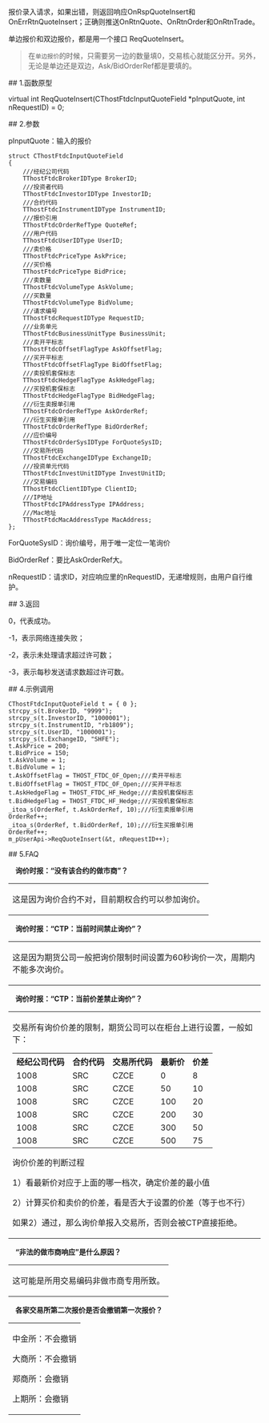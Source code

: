 <p>报价录入请求，如果出错，则返回响应OnRspQuoteInsert和OnErrRtnQuoteInsert；正确则推送OnRtnQuote、OnRtnOrder和OnRtnTrade。</p>
<p>单边报价和双边报价，都是用一个接口 ReqQuoteInsert。</p>
<blockquote>
<p>在<code>单边报价</code>的时候，只需要另一边的数量填0，交易核心就能区分开。另外，无论是单边还是双边，Ask/BidOrderRef都是要填的。</p>
</blockquote>
<span class="anchor" id="4e087bff-bfeb-4fdb-ab50-d9d91776b373"></span>
## 1.函数原型
<p>virtual int ReqQuoteInsert(CThostFtdcInputQuoteField *pInputQuote, int nRequestID) = 0;</p>
<span class="anchor" id="f7e1ffe4-164e-4d7e-b20d-efe2d3012f11"></span>
## 2.参数
<p>pInputQuote：输入的报价</p>
<pre><code>struct CThostFtdcInputQuoteField
{
    ///经纪公司代码
    TThostFtdcBrokerIDType BrokerID;
    ///投资者代码
    TThostFtdcInvestorIDType InvestorID;
    ///合约代码
    TThostFtdcInstrumentIDType InstrumentID;
    ///报价引用
    TThostFtdcOrderRefType QuoteRef;
    ///用户代码
    TThostFtdcUserIDType UserID;
    ///卖价格
    TThostFtdcPriceType AskPrice;
    ///买价格
    TThostFtdcPriceType BidPrice;
    ///卖数量
    TThostFtdcVolumeType AskVolume;
    ///买数量
    TThostFtdcVolumeType BidVolume;
    ///请求编号
    TThostFtdcRequestIDType RequestID;
    ///业务单元
    TThostFtdcBusinessUnitType BusinessUnit;
    ///卖开平标志
    TThostFtdcOffsetFlagType AskOffsetFlag;
    ///买开平标志
    TThostFtdcOffsetFlagType BidOffsetFlag;
    ///卖投机套保标志
    TThostFtdcHedgeFlagType AskHedgeFlag;
    ///买投机套保标志
    TThostFtdcHedgeFlagType BidHedgeFlag;
    ///衍生卖报单引用
    TThostFtdcOrderRefType AskOrderRef;
    ///衍生买报单引用
    TThostFtdcOrderRefType BidOrderRef;
    ///应价编号
    TThostFtdcOrderSysIDType ForQuoteSysID;
    ///交易所代码
    TThostFtdcExchangeIDType ExchangeID;
    ///投资单元代码
    TThostFtdcInvestUnitIDType InvestUnitID;
    ///交易编码
    TThostFtdcClientIDType ClientID;
    ///IP地址
    TThostFtdcIPAddressType IPAddress;
    ///Mac地址
    TThostFtdcMacAddressType MacAddress;
};
</code></pre>
<p>ForQuoteSysID：询价编号，用于唯一定位一笔询价</p>
<p>BidOrderRef：要比AskOrderRef大。</p>
<p>nRequestID：请求ID，对应响应里的nRequestID，无递增规则，由用户自行维护。</p>
<span class="anchor" id="9f1a50ed-e6b5-4c9e-bf0c-01d7458dd551"></span>
## 3.返回
<p>0，代表成功。</p>
<p>-1，表示网络连接失败；</p>
<p>-2，表示未处理请求超过许可数；</p>
<p>-3，表示每秒发送请求数超过许可数。</p>
<span class="anchor" id="3d34addc-6728-4126-b48c-7a97d1c1cace"></span>
## 4.示例调用
<pre><code>CThostFtdcInputQuoteField t = { 0 };
strcpy_s(t.BrokerID, "9999");
strcpy_s(t.InvestorID, "1000001");
strcpy_s(t.InstrumentID, "rb1809");
strcpy_s(t.UserID, "1000001"); 
strcpy_s(t.ExchangeID, "SHFE"); 
t.AskPrice = 200;
t.BidPrice = 150;
t.AskVolume = 1;
t.BidVolume = 1;
t.AskOffsetFlag = THOST_FTDC_OF_Open;///卖开平标志
t.BidOffsetFlag = THOST_FTDC_OF_Open;///买开平标志
t.AskHedgeFlag = THOST_FTDC_HF_Hedge;///卖投机套保标志
t.BidHedgeFlag = THOST_FTDC_HF_Hedge;///买投机套保标志
_itoa_s(OrderRef, t.AskOrderRef, 10);///衍生卖报单引用
OrderRef++;
_itoa_s(OrderRef, t.BidOrderRef, 10);///衍生买报单引用
OrderRef++; 
m_pUserApi-&gt;ReqQuoteInsert(&amp;t, nRequestID++);
</code></pre>
<span class="anchor" id="ab4070ba-c91b-49af-b579-47574bd61f06"></span>
## 5.FAQ
<p><div class="region_i" id=""><p class="region_header" id="region_header_1" style="padding-left: 1em;font-weight : bold;text-indent: 0px;text-align: left;">询价时报：“没有该合约的做市商”？</p><div class="region_panel" id="region_panel_1" style="display:block;"><table><tr><td>
<p>这是因为询价合约不对，目前期权合约可以参加询价。</p>
</td></tr></table>
</div><p class="region_tail" id="region_tail_1" style="border-top-color:transparent;border-bottom-width:0;"></p></div></p>
<p><div class="region_i" id=""><p class="region_header" id="region_header_2" style="padding-left: 1em;font-weight : bold;text-indent: 0px;text-align: left;">询价时报：“CTP：当前时间禁止询价”？</p><div class="region_panel" id="region_panel_2" style="display:block;"><table><tr><td>
<p>这是因为期货公司一般把询价限制时间设置为60秒询价一次，周期内不能多次询价。</p>
</td></tr></table>
</div><p class="region_tail" id="region_tail_2" style="border-top-color:transparent;border-bottom-width:0;"></p></div></p>
<p><div class="region_i" id=""><p class="region_header" id="region_header_3" style="padding-left: 1em;font-weight : bold;text-indent: 0px;text-align: left;">询价时报：“CTP：当前价差禁止询价”？</p><div class="region_panel" id="region_panel_3" style="display:block;"><table><tr><td>
<p>交易所有询价价差的限制，期货公司可以在柜台上进行设置，一般如下：</p>
<table><tr><th style="TEXT-ALIGN: center;">经纪公司代码</th><th style="TEXT-ALIGN: center;">合约代码</th><th style="TEXT-ALIGN: center;">交易所代码</th><th style="TEXT-ALIGN: center;">最新价</th><th style="TEXT-ALIGN: center;">价差</th></tr><tr><td style="TEXT-ALIGN: left;">1008</td>
<td style="TEXT-ALIGN: left;">SRC</td>
<td style="TEXT-ALIGN: left;">CZCE</td>
<td style="TEXT-ALIGN: left;">0</td>
<td style="TEXT-ALIGN: left;">8</td>
</tr>
<tr><td style="TEXT-ALIGN: left;">1008</td>
<td style="TEXT-ALIGN: left;">SRC</td>
<td style="TEXT-ALIGN: left;">CZCE</td>
<td style="TEXT-ALIGN: left;">50</td>
<td style="TEXT-ALIGN: left;">10</td>
</tr>
<tr><td style="TEXT-ALIGN: left;">1008</td>
<td style="TEXT-ALIGN: left;">SRC</td>
<td style="TEXT-ALIGN: left;">CZCE</td>
<td style="TEXT-ALIGN: left;">100</td>
<td style="TEXT-ALIGN: left;">20</td>
</tr>
<tr><td style="TEXT-ALIGN: left;">1008</td>
<td style="TEXT-ALIGN: left;">SRC</td>
<td style="TEXT-ALIGN: left;">CZCE</td>
<td style="TEXT-ALIGN: left;">200</td>
<td style="TEXT-ALIGN: left;">30</td>
</tr>
<tr><td style="TEXT-ALIGN: left;">1008</td>
<td style="TEXT-ALIGN: left;">SRC</td>
<td style="TEXT-ALIGN: left;">CZCE</td>
<td style="TEXT-ALIGN: left;">300</td>
<td style="TEXT-ALIGN: left;">50</td>
</tr>
<tr><td style="TEXT-ALIGN: left;">1008</td>
<td style="TEXT-ALIGN: left;">SRC</td>
<td style="TEXT-ALIGN: left;">CZCE</td>
<td style="TEXT-ALIGN: left;">500</td>
<td style="TEXT-ALIGN: left;">75</td>
</tr>
</table>
<p>询价价差的判断过程</p>
<p>1）看最新价对应于上面的哪一档次，确定价差的最小值</p>
<p>2）计算买价和卖价的价差，看是否大于设置的价差（等于也不行）</p>
<p>如果2）通过，那么询价单报入交易所，否则会被CTP直接拒绝。</p>
</td></tr></table>
</div><p class="region_tail" id="region_tail_3" style="border-top-color:transparent;border-bottom-width:0;"></p></div></p>
<p><div class="region_i" id=""><p class="region_header" id="region_header_4" style="padding-left: 1em;font-weight : bold;text-indent: 0px;text-align: left;">“非法的做市商响应”是什么原因？</p><div class="region_panel" id="region_panel_4" style="display:block;"><table><tr><td>
<p>这可能是所用交易编码非做市商专用所致。</p>
</td></tr></table>
</div><p class="region_tail" id="region_tail_4" style="border-top-color:transparent;border-bottom-width:0;"></p></div></p>
<p><div class="region_i" id=""><p class="region_header" id="region_header_5" style="padding-left: 1em;font-weight : bold;text-indent: 0px;text-align: left;">各家交易所第二次报价是否会撤销第一次报价？</p><div class="region_panel" id="region_panel_5" style="display:block;"><table><tr><td>
<p>中金所：不会撤销</p>
<p>大商所：不会撤销</p>
<p>郑商所：会撤销</p>
<p>上期所：会撤销</p>
</td></tr></table>
</div><p class="region_tail" id="region_tail_5" style="border-top-color:transparent;border-bottom-width:0;"></p></div></p>
